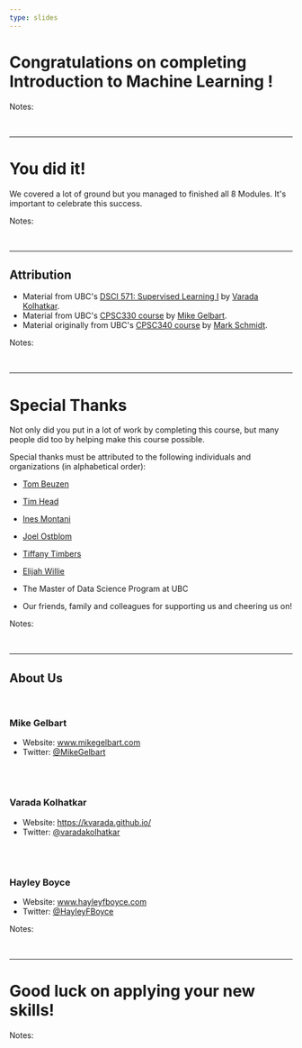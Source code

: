 ```yaml
---
type: slides
---
```


# Congratulations on completing Introduction to Machine Learning !

Notes: 

<br>

---

# You did it!

We covered a lot of ground but you managed to finished all 8 Modules. It's important to celebrate this success. 


Notes:

<br>

---

## Attribution

- Material from UBC's <a href="https://github.com/UBC-MDS/DSCI_571_sup-learn-1" target="_blank">DSCI 571: Supervised Learning I</a> by <a href="https://kvarada.github.io/" target="_blank">Varada Kolhatkar</a>.
- Material from UBC's <a href="https://github.com/UBC-CS/cpsc330" target="_blank">CPSC330 course</a> by <a href="www.mikegelbart.com" target="_blank">Mike Gelbart</a>.
- Material originally from UBC's <a href="https://www.cs.ubc.ca/~schmidtm/Courses/340-F19/" target="_blank">CPSC340 course</a>  by <a href="https://www.cs.ubc.ca/~schmidtm/" target="_blank"> Mark Schmidt</a>.


Notes: 

<br>

---

# Special Thanks 

Not only did you put in a lot of work by completing this course, but many people did too by helping make this course possible. 

Special thanks must be attributed to the following individuals and organizations (in alphabetical order):

- <a href="https://www.tomasbeuzen.com/" target="_blank"> Tom Beuzen</a> 
- <a href="https://betatim.github.io/" target="_blank">Tim Head</a>  
- <a href="https://ines.io/" target="_blank">Ines Montani</a> 
- <a href="https://joelostblom.com/" target="_blank">Joel Ostblom</a> 
- <a href="https://www.tiffanytimbers.com/" target="_blank"> Tiffany Timbers</a> 
- <a href="https://www.linkedin.com/in/elijah-willie-203845b9/?originalSubdomain=ca" target="_blank">Elijah Willie</a>

- The Master of Data Science Program at UBC
- Our friends, family and colleagues for supporting us and cheering us on!

Notes:

<br>

---

## About Us

<br>

### Mike Gelbart

- Website: <a href="https://www.mikegelbart.com/" target="_blank">www.mikegelbart.com</a> 
- Twitter: <a href="https://twitter.com/mikegelbart" target="_blank">@MikeGelbart</a> 
<br>
<br>

### Varada Kolhatkar 

- Website: <a href="https://kvarada.github.io/" target="_blank">https://kvarada.github.io/</a> 
- Twitter: <a href="https://twitter.com/varadakolhatkar" target="_blank">@varadakolhatkar</a> 
<br>
<br>

### Hayley Boyce 

- Website: <a href="https://www.hayleyfboyce.com" target="_blank">www.hayleyfboyce.com</a>
- Twitter: <a href="https://twitter.com/hayleyfboyce" target="_blank">@HayleyFBoyce</a> 


Notes: 

<br>

---

# Good luck on applying your new skills!

Notes: 

<br>



